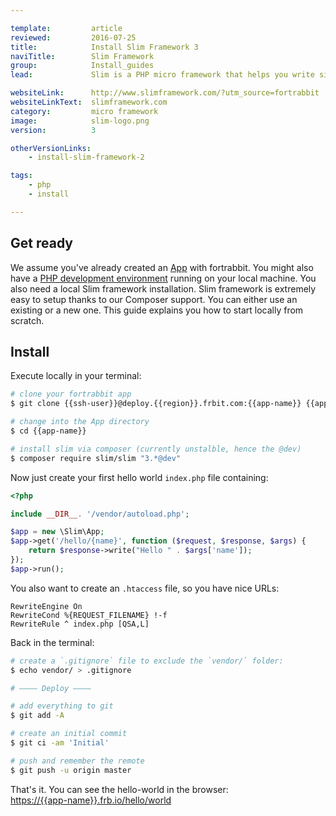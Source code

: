 ```yaml
---

template:         article
reviewed:         2016-07-25
title:            Install Slim Framework 3
naviTitle:        Slim Framework
group:            Install_guides
lead:             Slim is a PHP micro framework that helps you write simple web applications and APIs quickly. Learn how to install and tune Slim v3 on fortrabbit.

websiteLink:      http://www.slimframework.com/?utm_source=fortrabbit
websiteLinkText:  slimframework.com
category:         micro framework
image:            slim-logo.png
version:          3

otherVersionLinks:
    - install-slim-framework-2

tags:
    - php
    - install

---
```



## Get ready

We assume you've already created an [App](app) with fortrabbit. You might also have a [PHP development environment](/local-development) running on your local machine. You also need a local Slim framework installation. Slim framework is extremely easy to setup thanks to our Composer support. You can either use an existing or a new one. This guide explains you how to start locally from scratch. 


## Install

Execute locally in your terminal:

```bash
# clone your fortrabbit app
$ git clone {{ssh-user}}@deploy.{{region}}.frbit.com:{{app-name}} {{app-name}}

# change into the App directory
$ cd {{app-name}}

# install slim via composer (currently unstalble, hence the @dev)
$ composer require slim/slim "3.*@dev"
```

Now just create your first hello world `index.php` file containing:

```php
<?php

include __DIR__. '/vendor/autoload.php';

$app = new \Slim\App;
$app->get('/hello/{name}', function ($request, $response, $args) {
    return $response->write("Hello " . $args['name']);
});
$app->run();
```

You also want to create an `.htaccess` file, so you have nice URLs:

```
RewriteEngine On
RewriteCond %{REQUEST_FILENAME} !-f
RewriteRule ^ index.php [QSA,L]
```

Back in the terminal: 

```bash
# create a `.gitignore` file to exclude the `vendor/` folder:
$ echo vendor/ > .gitignore

# ———— Deploy ————

# add everything to git
$ git add -A

# create an initial commit
$ git ci -am 'Initial'

# push and remember the remote
$ git push -u origin master
```

That's it. You can see the hello-world in the browser:  
[https://{{app-name}}.frb.io/hello/world](https://{{app-name}}.frb.io/hello/world)
